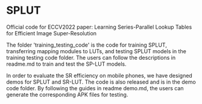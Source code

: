 # SPLUT
Official code for ECCV2022 paper: Learning Series-Parallel Lookup Tables for Efficient Image Super-Resolution

The folder 'training_testing_code' is the code for training SPLUT, transferring mapping modules to LUTs, and testing SPLUT models in the training testing code folder. 
The users can follow the descriptions in readme.md to train and test the SP-LUT models. 

In order to evaluate the SR efficiency on mobile phones, we have designed demos for SPLUT and SR-LUT. The code is also released and is in the demo code folder. 
By following the guides in readme demo.md, the users can generate the corresponding APK files for testing. 
